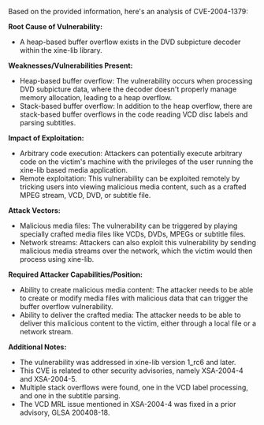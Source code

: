 Based on the provided information, here's an analysis of CVE-2004-1379:

**Root Cause of Vulnerability:**
- A heap-based buffer overflow exists in the DVD subpicture decoder within the xine-lib library.

**Weaknesses/Vulnerabilities Present:**
- Heap-based buffer overflow: The vulnerability occurs when processing DVD subpicture data, where the decoder doesn't properly manage memory allocation, leading to a heap overflow.
- Stack-based buffer overflow: In addition to the heap overflow, there are stack-based buffer overflows in the code reading VCD disc labels and parsing subtitles.

**Impact of Exploitation:**
- Arbitrary code execution: Attackers can potentially execute arbitrary code on the victim's machine with the privileges of the user running the xine-lib based media application.
- Remote exploitation: This vulnerability can be exploited remotely by tricking users into viewing malicious media content, such as a crafted MPEG stream, VCD, DVD, or subtitle file.

**Attack Vectors:**
- Malicious media files: The vulnerability can be triggered by playing specially crafted media files like VCDs, DVDs, MPEGs or subtitle files.
- Network streams: Attackers can also exploit this vulnerability by sending malicious media streams over the network, which the victim would then process using xine-lib.

**Required Attacker Capabilities/Position:**
- Ability to create malicious media content: The attacker needs to be able to create or modify media files with malicious data that can trigger the buffer overflow vulnerability.
- Ability to deliver the crafted media: The attacker needs to be able to deliver this malicious content to the victim, either through a local file or a network stream.

**Additional Notes:**
- The vulnerability was addressed in xine-lib version 1\_rc6 and later.
- This CVE is related to other security advisories, namely XSA-2004-4 and XSA-2004-5.
- Multiple stack overflows were found, one in the VCD label processing, and one in the subtitle parsing.
- The VCD MRL issue mentioned in XSA-2004-4 was fixed in a prior advisory, GLSA 200408-18.